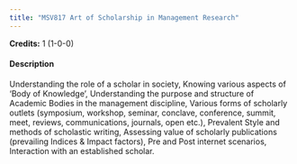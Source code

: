 ```yaml
---
title: "MSV817 Art of Scholarship in Management Research"
---
```

**Credits:** 1 (1-0-0)

#### Description
Understanding the role of a scholar in society, Knowing various aspects of ‘Body of Knowledge’, Understanding the purpose and structure of Academic Bodies in the management discipline, Various forms of scholarly outlets (symposium, workshop, seminar, conclave, conference, summit, meet, reviews, communications, journals, open etc.), Prevalent Style and methods of scholastic writing, Assessing value of scholarly publications (prevailing Indices & Impact factors), Pre and Post internet scenarios, Interaction with an established scholar.